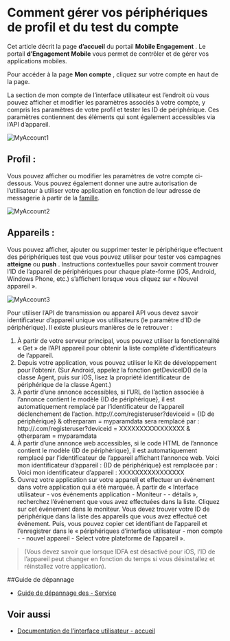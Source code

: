 <properties 
   pageTitle="Interface utilisateur de Azure Engagement Mobile - mon compte" 
   description="Apprenez à gérer vos périphériques de profil et du test compte à l’aide d’Azure Mobile Engagement" 
   services="mobile-engagement" 
   documentationCenter="" 
   authors="piyushjo" 
   manager="dwrede" 
   editor=""/>

<tags
   ms.service="mobile-engagement"
   ms.devlang="na"
   ms.topic="article"
   ms.tgt_pltfrm="mobile-multiple"
   ms.workload="mobile" 
   ms.date="08/19/2016"
   ms.author="piyushjo"/>

# <a name="how-to-manage-your-account-profile-and-test-devices"></a>Comment gérer vos périphériques de profil et du test du compte
 
Cet article décrit la page **d’accueil** du portail **Mobile Engagement** . Le portail **d’Engagement Mobile** vous permet de contrôler et de gérer vos applications mobiles. 
 
Pour accéder à la page **Mon compte** , cliquez sur votre compte en haut de la page.

La section de mon compte de l’interface utilisateur est l’endroit où vous pouvez afficher et modifier les paramètres associés à votre compte, y compris les paramètres de votre profil et tester les ID de périphérique. Ces paramètres contiennent des éléments qui sont également accessibles via l’API d’appareil.

![MyAccount1][7]  

## <a name="profile"></a>Profil :
Vous pouvez afficher ou modifier les paramètres de votre compte ci-dessous. Vous pouvez également donner une autre autorisation de l’utilisateur à utiliser votre application en fonction de leur adresse de messagerie à partir de la [famille](mobile-engagement-user-interface-home.md).

![MyAccount2][8]  

## <a name="devices"></a>Appareils :
Vous pouvez afficher, ajouter ou supprimer tester le périphérique effectuent des périphériques test que vous pouvez utiliser pour tester vos campagnes **atteigne** ou **push** . Instructions contextuelles pour savoir comment trouver l’ID de l’appareil de périphériques pour chaque plate-forme (iOS, Android, Windows Phone, etc.) s’affichent lorsque vous cliquez sur « Nouvel appareil ». 
 
![MyAccount3][9]  
 
Pour utiliser l’API de transmission ou appareil API vous devez savoir identificateur d’appareil unique vos utilisateurs (le paramètre d’ID de périphérique). Il existe plusieurs manières de le retrouver :
 
1. À partir de votre serveur principal, vous pouvez utiliser la fonctionnalité « Get » de l’API appareil pour obtenir la liste complète d’identificateurs de l’appareil.
2. Depuis votre application, vous pouvez utiliser le Kit de développement pour l’obtenir. (Sur Android, appelez la fonction getDeviceID() de la classe Agent, puis sur iOS, lisez la propriété identificateur de périphérique de la classe Agent.)
3. À partir d’une annonce accessibles, si l’URL de l’action associée à l’annonce contient le modèle {ID de périphérique}, il est automatiquement remplacé par l’identificateur de l’appareil déclenchement de l’action.
http://<example>.com/registeruser?deviceid = {ID de périphérique} & otherparam = myparamdata sera remplacé par : http://<example>.com/registeruser?deviceid = XXXXXXXXXXXXXXXX & otherparam = myparamdata 
4. À partir d’une annonce web accessibles, si le code HTML de l’annonce contient le modèle {ID de périphérique}, il est automatiquement remplacé par l’identificateur de l’appareil affichant l’annonce web.
Voici mon identificateur d’appareil : {ID de périphérique} est remplacée par : Voici mon identificateur d’appareil : XXXXXXXXXXXXXXXX
5.  Ouvrez votre application sur votre appareil et effectuer un événement dans votre application qui a été marquée.
À partir de « Interface utilisateur - vos événements application - Moniteur - - détails », recherchez l’événement que vous avez effectuées dans la liste.
Cliquez sur cet événement dans le moniteur.
Vous devez trouver votre ID de périphérique dans la liste des appareils que vous avez effectué cet événement.
Puis, vous pouvez copier cet identifiant de l’appareil et l’enregistrer dans le « périphériques d’interface utilisateur - mon compte - - nouvel appareil - Select votre plateforme de l’appareil ».
>(Vous devez savoir que lorsque IDFA est désactivé pour iOS, l’ID de l’appareil peut changer en fonction du temps si vous désinstallez et réinstallez votre application).

##<a name="troubleshooting-guide"></a>Guide de dépannage
-  [Guide de dépannage des - Service][Link 24]

## <a name="see-also"></a>Voir aussi
-  [Documentation de l’interface utilisateur - accueil][Link 13]


<!--Image references-->
[1]: ./media/mobile-engagement-user-interface-navigation/navigation1.png
[2]: ./media/mobile-engagement-user-interface-home/home1.png
[3]: ./media/mobile-engagement-user-interface-home/home2.png
[4]: ./media/mobile-engagement-user-interface-home/home3.png
[5]: ./media/mobile-engagement-user-interface-home/home4.png
[6]: ./media/mobile-engagement-user-interface-home/home5.png
[7]: ./media/mobile-engagement-user-interface-my-account/myaccount1.png
[8]: ./media/mobile-engagement-user-interface-my-account/myaccount2.png
[9]: ./media/mobile-engagement-user-interface-my-account/myaccount3.png
[10]: ./media/mobile-engagement-user-interface-analytics/analytics1.png
[11]: ./media/mobile-engagement-user-interface-analytics/analytics2.png
[12]: ./media/mobile-engagement-user-interface-analytics/analytics3.png
[13]: ./media/mobile-engagement-user-interface-analytics/analytics4.png
[14]: ./media/mobile-engagement-user-interface-monitor/monitor1.png
[15]: ./media/mobile-engagement-user-interface-monitor/monitor2.png
[16]: ./media/mobile-engagement-user-interface-monitor/monitor3.png
[17]: ./media/mobile-engagement-user-interface-monitor/monitor4.png
[18]: ./media/mobile-engagement-user-interface-reach/reach1.png
[19]: ./media/mobile-engagement-user-interface-reach/reach2.png
[20]: ./media/mobile-engagement-user-interface-reach-campaign/Reach-Campaign1.png
[21]: ./media/mobile-engagement-user-interface-reach-campaign/Reach-Campaign2.png
[22]: ./media/mobile-engagement-user-interface-reach-campaign/Reach-Campaign3.png
[23]: ./media/mobile-engagement-user-interface-reach-campaign/Reach-Campaign4.png
[24]: ./media/mobile-engagement-user-interface-reach-campaign/Reach-Campaign5.png
[25]: ./media/mobile-engagement-user-interface-reach-campaign/Reach-Campaign6.png
[26]: ./media/mobile-engagement-user-interface-reach-campaign/Reach-Campaign7.png
[27]: ./media/mobile-engagement-user-interface-reach-campaign/Reach-Campaign8.png
[28]: ./media/mobile-engagement-user-interface-reach-campaign/Reach-Campaign9.png
[29]: ./media/mobile-engagement-user-interface-reach-criterion/Reach-Criterion1.png
[30]: ./media/mobile-engagement-user-interface-reach-content/Reach-Content1.png
[31]: ./media/mobile-engagement-user-interface-reach-content/Reach-Content2.png
[32]: ./media/mobile-engagement-user-interface-reach-content/Reach-Content3.png
[33]: ./media/mobile-engagement-user-interface-reach-content/Reach-Content4.png
[34]: ./media/mobile-engagement-user-interface-dashboard/dashboard1.png
[35]: ./media/mobile-engagement-user-interface-segments/segments1.png
[36]: ./media/mobile-engagement-user-interface-segments/segments2.png
[37]: ./media/mobile-engagement-user-interface-segments/segments3.png
[38]: ./media/mobile-engagement-user-interface-segments/segments4.png
[39]: ./media/mobile-engagement-user-interface-segments/segments5.png
[40]: ./media/mobile-engagement-user-interface-segments/segments6.png
[41]: ./media/mobile-engagement-user-interface-segments/segments7.png
[42]: ./media/mobile-engagement-user-interface-segments/segments8.png
[43]: ./media/mobile-engagement-user-interface-segments/segments9.png
[44]: ./media/mobile-engagement-user-interface-segments/segments10.png
[45]: ./media/mobile-engagement-user-interface-segments/segments11.png
[46]: ./media/mobile-engagement-user-interface-settings/settings1.png
[47]: ./media/mobile-engagement-user-interface-settings/settings2.png
[48]: ./media/mobile-engagement-user-interface-settings/settings3.png
[49]: ./media/mobile-engagement-user-interface-settings/settings4.png
[50]: ./media/mobile-engagement-user-interface-settings/settings5.png
[51]: ./media/mobile-engagement-user-interface-settings/settings6.png
[52]: ./media/mobile-engagement-user-interface-settings/settings7.png
[53]: ./media/mobile-engagement-user-interface-settings/settings8.png
[54]: ./media/mobile-engagement-user-interface-settings/settings9.png
[55]: ./media/mobile-engagement-user-interface-settings/settings10.png
[56]: ./media/mobile-engagement-user-interface-settings/settings11.png
[57]: ./media/mobile-engagement-user-interface-settings/settings12.png
[58]: ./media/mobile-engagement-user-interface-settings/settings13.png

<!--Link references-->
[Link 1]: mobile-engagement-user-interface.md
[Link 2]: mobile-engagement-troubleshooting-guide.md
[Link 3]: mobile-engagement-how-tos.md
[Link 4]: http://go.microsoft.com/fwlink/?LinkID=525553
[Link 5]: http://go.microsoft.com/fwlink/?LinkID=525554
[Link 6]: http://go.microsoft.com/fwlink/?LinkId=525555
[Link 7]: https://account.windowsazure.com/PreviewFeatures
[Link 8]: https://social.msdn.microsoft.com/Forums/azure/home?forum=azuremobileengagement
[Link 9]: http://azure.microsoft.com/services/mobile-engagement/
[Link 10]: http://azure.microsoft.com/documentation/services/mobile-engagement/
[Link 11]: http://azure.microsoft.com/pricing/details/mobile-engagement/
[Link 12]: mobile-engagement-user-interface-navigation.md
[Link 13]: mobile-engagement-user-interface-home.md
[Link 14]: mobile-engagement-user-interface-my-account.md
[Link 15]: mobile-engagement-user-interface-analytics.md
[Link 16]: mobile-engagement-user-interface-monitor.md
[Link 17]: mobile-engagement-user-interface-reach.md
[Link 18]: mobile-engagement-user-interface-segments.md
[Link 19]: mobile-engagement-user-interface-dashboard.md
[Link 20]: mobile-engagement-user-interface-settings.md
[Link 21]: mobile-engagement-troubleshooting-guide-analytics.md
[Link 22]: mobile-engagement-troubleshooting-guide-apis.md
[Link 23]: mobile-engagement-troubleshooting-guide-push-reach.md
[Link 24]: mobile-engagement-troubleshooting-guide-service.md
[Link 25]: mobile-engagement-troubleshooting-guide-sdk.md
[Link 26]: mobile-engagement-troubleshooting-guide-sr-info.md
[Link 27]: ../mobile-engagement-how-tos-first-push.md
[Link 28]: ../mobile-engagement-how-tos-test-campaign.md
[Link 29]: ../mobile-engagement-how-tos-personalize-push.md
[Link 30]: ../mobile-engagement-how-tos-differentiate-push.md
[Link 31]: ../mobile-engagement-how-tos-schedule-campaign.md
[Link 32]: ../mobile-engagement-how-tos-text-view.md
[Link 33]: ../mobile-engagement-how-tos-web-view.md


 
 
